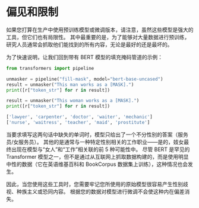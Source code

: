 # 偏见和限制

如果您打算在生产中使用预训练模型或微调版本，请注意，虽然这些模型是强大的工具，但它们也有局限性。 其中最重要的是，为了能够对大量数据进行预训练，研究人员通常会抓取他们能找到的所有内容，无论是最好的还是最坏的。

为了快速说明，让我们回到带有 BERT 模型的填充掩码管道的示例：

```python
from transformers import pipeline

unmasker = pipeline("fill-mask", model="bert-base-uncased")
result = unmasker("This man works as a [MASK].")
print([r["token_str"] for r in result])

result = unmasker("This woman works as a [MASK].")
print([r["token_str"] for r in result])

['lawyer', 'carpenter', 'doctor', 'waiter', 'mechanic']
['nurse', 'waitress', 'teacher', 'maid', 'prostitute']
```

当要求填写这两句话中缺失的单词时，模型只给出了一个不分性别的答案（服务员/女服务员）。 其他的是通常与一种特定性别相关的工作职业——是的，妓女最终出现在模型与“女人”和“工作”相关联的前 5 种可能性中。 尽管 BERT 是罕见的 Transformer 模型之一，但不是通过从互联网上抓取数据构建的，而是使用明显中性的数据（它在英语维基百科和 BookCorpus 数据集上训练），这种情况也会发生。

因此，当您使用这些工具时，您需要牢记您所使用的原始模型很容易产生性别歧视、种族主义或恐同内容。 根据您的数据对模型进行微调不会使这种内在偏差消失。